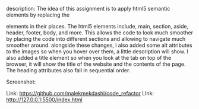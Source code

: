 description: 
The idea of this assignment is to apply html5 semantic elements by replacing the <div> elements in their places. The html5 elements include, main, section, aside, header, footer, body, and more. This allows the code to look much smoother by placing the code into different sections and allowing to navigate much smoother around. alongside these changes, i also added some alt attributes to the images so when you hover over them, a little description will show. I also added a title element so when you look at the tab on top of the browser, it will show the title of the website and the contents of the page. The heading attributes also fall in sequential order.

Screenshot:

Link: https://github.com/malekmekdashi/code_refactor
LInk: http://127.0.0.1:5500/index.html
